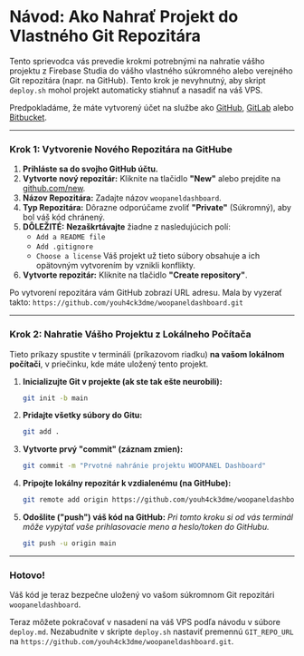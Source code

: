 # Návod: Ako Nahrať Projekt do Vlastného Git Repozitára

Tento sprievodca vás prevedie krokmi potrebnými na nahratie vášho projektu z Firebase Studia do vášho vlastného súkromného alebo verejného Git repozitára (napr. na GitHub). Tento krok je nevyhnutný, aby skript `deploy.sh` mohol projekt automaticky stiahnuť a nasadiť na váš VPS.

Predpokladáme, že máte vytvorený účet na službe ako [GitHub](https://github.com/), [GitLab](https://gitlab.com/) alebo [Bitbucket](https://bitbucket.org/).

---

### Krok 1: Vytvorenie Nového Repozitára na GitHube

1.  **Prihláste sa do svojho GitHub účtu.**
2.  **Vytvorte nový repozitár:** Kliknite na tlačidlo **"New"** alebo prejdite na [github.com/new](https://github.com/new).
3.  **Názov Repozitára:** Zadajte názov `woopaneldashboard`.
4.  **Typ Repozitára:** Dôrazne odporúčame zvoliť **"Private"** (Súkromný), aby bol váš kód chránený.
5.  **DÔLEŽITÉ:** **Nezaškrtávajte** žiadne z nasledujúcich polí:
    *   `Add a README file`
    *   `Add .gitignore`
    *   `Choose a license`
    Váš projekt už tieto súbory obsahuje a ich opätovným vytvorením by vznikli konflikty.
6.  **Vytvorte repozitár:** Kliknite na tlačidlo **"Create repository"**.

Po vytvorení repozitára vám GitHub zobrazí URL adresu. Mala by vyzerať takto:
`https://github.com/youh4ck3dme/woopaneldashboard.git`

---

### Krok 2: Nahratie Vášho Projektu z Lokálneho Počítača

Tieto príkazy spustite v termináli (príkazovom riadku) **na vašom lokálnom počítači**, v priečinku, kde máte uložený tento projekt.

1.  **Inicializujte Git v projekte (ak ste tak ešte neurobili):**
    ```bash
    git init -b main
    ```

2.  **Pridajte všetky súbory do Gitu:**
    ```bash
    git add .
    ```

3.  **Vytvorte prvý "commit" (záznam zmien):**
    ```bash
    git commit -m "Prvotné nahránie projektu WOOPANEL Dashboard"
    ```

4.  **Pripojte lokálny repozitár k vzdialenému (na GitHube):**
    ```bash
    git remote add origin https://github.com/youh4ck3dme/woopaneldashboard.git
    ```

5.  **Odošlite ("push") váš kód na GitHub:**
    *Pri tomto kroku si od vás terminál môže vypýtať vaše prihlasovacie meno a heslo/token do GitHubu.*
    ```bash
    git push -u origin main
    ```

---

### Hotovo!

Váš kód je teraz bezpečne uložený vo vašom súkromnom Git repozitári `woopaneldashboard`.

Teraz môžete pokračovať v nasadení na váš VPS podľa návodu v súbore `deploy.md`. Nezabudnite v skripte `deploy.sh` nastaviť premennú `GIT_REPO_URL` na `https://github.com/youh4ck3dme/woopaneldashboard.git`.
